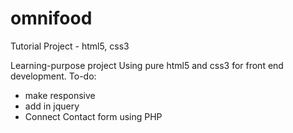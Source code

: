 # omnifood
Tutorial Project - html5, css3

Learning-purpose project
Using pure html5 and css3 for front end development.
To-do:
- make responsive
- add in jquery
- Connect Contact form using PHP
